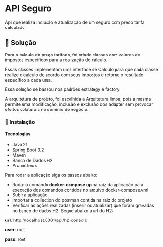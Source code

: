 # API Seguro

Api que realiza inclusâo e atualizaçâo de um seguro com preco tarifa calculado

## 🚀 Soluçâo

Para o cálculo do preço tarifado, foi criado classes com valores de impostos específicos para a realizaçâo do cálculo.

Essas classes implementam uma interface de Calculo para que cada classe realize o calculo de acordo com seus impostos e retorne o resultado específico a cada uma.

Essa soluçâo se baseou nos padrões estrategy e factory.

A arquitetura de projeto, foi escolhida a Arquitetura limpa, pois a mesma permite uma modificaçâo, inclusâo e exclusâo dos adapter sem provocar efeitos colaterais no 
dominio  de negócio.

### 🔧 Instalação

#### Tecnologias
- Java 21
- Spring Boot 3.2
- Maven
- Banco de Dados H2
- Prometheus

Para rodar a aplicaçâo siga os passos abaixo:

- Rodar o comando **docker-compose up** na raiz da aplicação para execuçâo dos comandos contidos no arquivo docker-compose.yml
- Subir a aplicaçâo
- Importar a collection do postman contida na raiz do projeto
- Verificar as ações realizadas (inserir ou atualizar) que foram gravadas no banco de dados H2. Segue abaixo a url do H2:

**url**: http://localhost:8081/api/h2-console

**user**: root

**pass**: root
